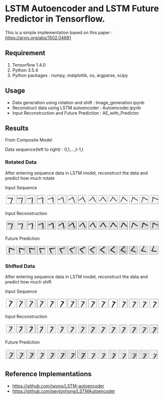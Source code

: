 LSTM Autoencoder and LSTM Future Predictor in Tensorflow.
===
This is a simple implementation based on this paper : https://arxiv.org/abs/1502.04681

Requirement
---
1. Tensorflow 1.4.0
2. Python 3.5.4
3. Python packages : numpy, matplotlib, os, argparse, scipy

Usage
---
* Data generation using rotation and shift : Image_generation.ipynb
* Reconstruct data using LSTM autoencoder : Autoencoder.ipynb
* Input Reconstruction and Future Prediction : AE_with_Predictor

Results
---
From Composite Model

Data sequence(left to right) : 0,1,...,t-1,t
### Rotated Data
After entering sequence data in LSTM model, reconstruct the data and predict how much rotate

Input Sequence

![input](/image/rotated_input_sequence.PNG)

Input Reconstruction

![recon](/image/rotated_reconstruction.PNG)

Future Prediction 

![pred](/image/rotated_prediction.PNG)


### Shifted Data
After entering sequence data in LSTM model, reconstruct the data and predict how much shift


Input Sequence

![input](/image/shifted_input_sequence.PNG)

Input Reconstruction

![recon](/image/shifted_reconstruction.PNG)

Future Prediction 

![pred](/image/shifted_prediction.PNG)


Reference Implementations
---
+ https://github.com/iwyoo/LSTM-autoencoder
+ https://github.com/peytonhong/LSTMAutoencoder